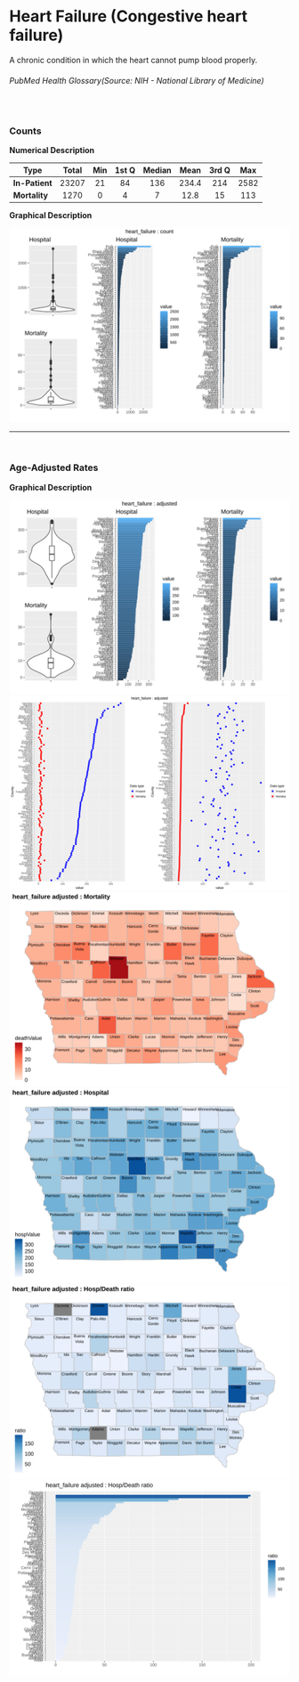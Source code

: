 # Heart Failure (Congestive heart failure)


A chronic condition in which the heart cannot pump blood properly.
###### PubMed Health Glossary(Source: NIH - National Library of Medicine)

<br>

### Counts

**Numerical Description**

Type | Total | Min | 1st Q | Median | Mean | 3rd Q | Max
---| :---: | :---: | :---: | :---: | :---: | :---: | :---:
**In-Patient** | 23207 | 21 | 84 | 136 | 234.4 | 214 | 2582
**Mortality** | 1270 | 0 | 4 | 7 | 12.8 | 15 | 113

**Graphical Description**

![img](/images/heart_failure_count_grid.svg)


***

<br>

### Age-Adjusted Rates

**Graphical Description**

![img](/images/heart_failure_adjusted_grid.svg)
![img](/images/heart_failure_adjusted_dotplots.svg)
![img](/images/heart_failure_adjusted_dmap.svg)
![img](/images/heart_failure_adjusted_hmap.svg)
![img](/images/heart_failure_adjusted_rmap.svg)
![img](/images/heart_failure_adjusted_ratiobar.svg)
